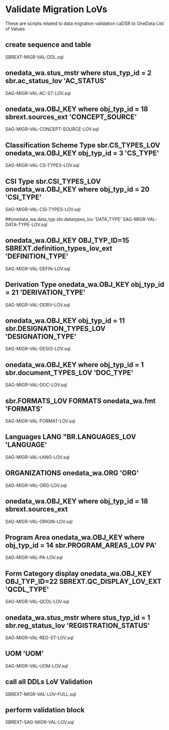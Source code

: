 # Validate Migration LoVs
These are scripts related to data migration validation caDSR to OneData List of Values

## create sequence and table
SBREXT-MIGR-VAL-DDL.sql

## onedata_wa.stus_mstr where stus_typ_id = 2 sbr.ac_status_lov 'AC_STATUS'
SAG-MIGR-VAL-AC-ST-LOV.sql

## onedata_wa.OBJ_KEY where obj_typ_id = 18 sbrext.sources_ext 'CONCEPT_SOURCE'
SAG-MIGR-VAL-CONCEPT-SOURCE-LOV.sql

## Classification Scheme Type sbr.CS_TYPES_LOV onedata_wa.OBJ_KEY obj_typ_id = 3 'CS_TYPE'
SAG-MIGR-VAL-CS-TYPES-LOV.sql

## CSI Type sbr.CSI_TYPES_LOV onedata_wa.OBJ_KEY where obj_typ_id = 20 'CSI_TYPE'
SAG-MIGR-VAL-CSI-TYPES-LOV.sql

##onedata_wa.data_typ sbr.datatypes_lov 'DATA_TYPE'
SAG-MIGR-VAL-DATA-TYPE-LOV.sql

## onedata_wa.OBJ_KEY OBJ_TYP_ID=15 SBREXT.definition_types_lov_ext 'DEFINITION_TYPE'
SAG-MIGR-VAL-DEFIN-LOV.sql

## Derivation Type onedata_wa.OBJ_KEY obj_typ_id = 21 'DERIVATION_TYPE'
SAG-MIGR-VAL-DERIV-LOV.sql

## onedata_wa.OBJ_KEY obj_typ_id = 11 sbr.DESIGNATION_TYPES_LOV 'DESIGNATION_TYPE'
SAG-MIGR-VAL-DESIG-LOV.sql

## onedata_wa.OBJ_KEY where obj_typ_id = 1 sbr.document_TYPES_LOV 'DOC_TYPE'
SAG-MIGR-VAL-DOC-LOV.sql

## sbr.FORMATS_LOV FORMATS onedata_wa.fmt 'FORMATS'
SAG-MIGR-VAL-FORMAT-LOV.sql

## Languages LANG "BR.LANGUAGES_LOV 'LANGUAGE'
SAG-MIGR-VAL-LANG-LOV.sql

## ORGANIZATIONS onedata_wa.ORG 'ORG'
SAG-MIGR-VAL-ORG-LOV.sql

## onedata_wa.OBJ_KEY where obj_typ_id = 18 sbrext.sources_ext
SAG-MIGR-VAL-ORIGIN-LOV.sql

## Program Area  onedata_wa.OBJ_KEY where obj_typ_id = 14 sbr.PROGRAM_AREAS_LOV PA'
SAG-MIGR-VAL-PA-LOV.sql

## Form Category display onedata_wa.OBJ_KEY OBJ_TYP_ID=22 SBREXT.QC_DISPLAY_LOV_EXT  'QCDL_TYPE'
SAG-MIGR-VAL-QCDL-LOV.sql

## onedata_wa.stus_mstr where stus_typ_id = 1 sbr.reg_status_lov 'REGISTRATION_STATUS'
SAG-MIGR-VAL-REG-ST-LOV.sql

## UOM 'UOM'
SAG-MIGR-VAL-UOM-LOV.sql

## call all DDLs LoV Validation
SBREXT-MIGR-VAL-LOV-FULL.sql

## perform validation block
SBREXT-SAG-MIGR-VAL-LOV.sql




